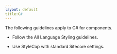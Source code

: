 ```yaml
---
layout: default
title:C#
---
```


The following guidelines apply to C# for components.

- Follow the All Language Styling guidelines.

- Use StyleCop with standard Sitecore settings.
